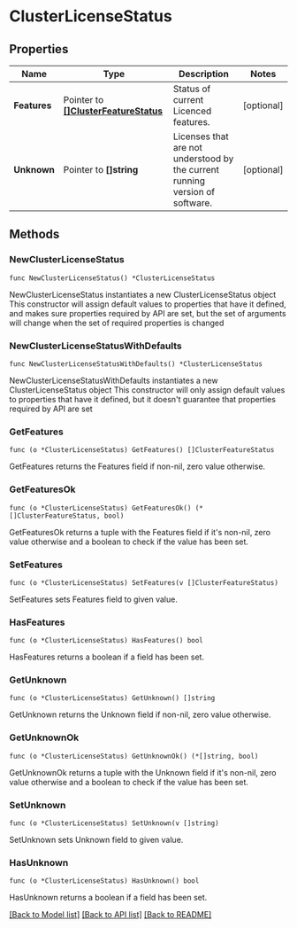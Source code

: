# ClusterLicenseStatus

## Properties

Name | Type | Description | Notes
------------ | ------------- | ------------- | -------------
**Features** | Pointer to [**[]ClusterFeatureStatus**](ClusterFeatureStatus.md) | Status of current Licenced features. | [optional] 
**Unknown** | Pointer to **[]string** | Licenses that are not understood by the current running version of software. | [optional] 

## Methods

### NewClusterLicenseStatus

`func NewClusterLicenseStatus() *ClusterLicenseStatus`

NewClusterLicenseStatus instantiates a new ClusterLicenseStatus object
This constructor will assign default values to properties that have it defined,
and makes sure properties required by API are set, but the set of arguments
will change when the set of required properties is changed

### NewClusterLicenseStatusWithDefaults

`func NewClusterLicenseStatusWithDefaults() *ClusterLicenseStatus`

NewClusterLicenseStatusWithDefaults instantiates a new ClusterLicenseStatus object
This constructor will only assign default values to properties that have it defined,
but it doesn't guarantee that properties required by API are set

### GetFeatures

`func (o *ClusterLicenseStatus) GetFeatures() []ClusterFeatureStatus`

GetFeatures returns the Features field if non-nil, zero value otherwise.

### GetFeaturesOk

`func (o *ClusterLicenseStatus) GetFeaturesOk() (*[]ClusterFeatureStatus, bool)`

GetFeaturesOk returns a tuple with the Features field if it's non-nil, zero value otherwise
and a boolean to check if the value has been set.

### SetFeatures

`func (o *ClusterLicenseStatus) SetFeatures(v []ClusterFeatureStatus)`

SetFeatures sets Features field to given value.

### HasFeatures

`func (o *ClusterLicenseStatus) HasFeatures() bool`

HasFeatures returns a boolean if a field has been set.

### GetUnknown

`func (o *ClusterLicenseStatus) GetUnknown() []string`

GetUnknown returns the Unknown field if non-nil, zero value otherwise.

### GetUnknownOk

`func (o *ClusterLicenseStatus) GetUnknownOk() (*[]string, bool)`

GetUnknownOk returns a tuple with the Unknown field if it's non-nil, zero value otherwise
and a boolean to check if the value has been set.

### SetUnknown

`func (o *ClusterLicenseStatus) SetUnknown(v []string)`

SetUnknown sets Unknown field to given value.

### HasUnknown

`func (o *ClusterLicenseStatus) HasUnknown() bool`

HasUnknown returns a boolean if a field has been set.


[[Back to Model list]](../README.md#documentation-for-models) [[Back to API list]](../README.md#documentation-for-api-endpoints) [[Back to README]](../README.md)


